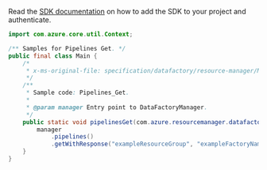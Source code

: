 Read the [SDK documentation](https://github.com/Azure/azure-sdk-for-java/blob/azure-resourcemanager-datafactory_1.0.0-beta.7/sdk/datafactory/azure-resourcemanager-datafactory/README.md) on how to add the SDK to your project and authenticate.

```java
import com.azure.core.util.Context;

/** Samples for Pipelines Get. */
public final class Main {
    /*
     * x-ms-original-file: specification/datafactory/resource-manager/Microsoft.DataFactory/stable/2018-06-01/examples/Pipelines_Get.json
     */
    /**
     * Sample code: Pipelines_Get.
     *
     * @param manager Entry point to DataFactoryManager.
     */
    public static void pipelinesGet(com.azure.resourcemanager.datafactory.DataFactoryManager manager) {
        manager
            .pipelines()
            .getWithResponse("exampleResourceGroup", "exampleFactoryName", "examplePipeline", null, Context.NONE);
    }
}
```
